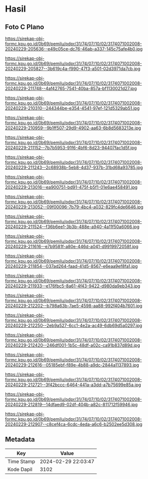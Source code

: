 # Hasil

## Foto C Plano

https://sirekap-obj-formc.kpu.go.id/0b69/pemilu/pdpr/31/74/07/10/02/3174071002008-20240229-205636--e49c05ce-dc76-46ab-a337-145c75afe4b0.jpg

https://sirekap-obj-formc.kpu.go.id/0b69/pemilu/pdpr/31/74/07/10/02/3174071002008-20240229-205827--3b619c4a-f990-47f3-a501-02d3971da7cb.jpg

https://sirekap-obj-formc.kpu.go.id/0b69/pemilu/pdpr/31/74/07/10/02/3174071002008-20240229-211748--4af42765-7541-40ba-857a-bf1130021d27.jpg

https://sirekap-obj-formc.kpu.go.id/0b69/pemilu/pdpr/31/74/07/10/02/3174071002008-20240229-210310--244344be-e354-4541-97ef-121d5329ab51.jpg

https://sirekap-obj-formc.kpu.go.id/0b69/pemilu/pdpr/31/74/07/10/02/3174071002008-20240229-210959--9b1ff507-29d9-4902-aa63-6b8d5683213e.jpg

https://sirekap-obj-formc.kpu.go.id/0b69/pemilu/pdpr/31/74/07/10/02/3174071002008-20240229-211152--7b7b5953-91f6-4bf6-8d23-94407fac1d5f.jpg

https://sirekap-obj-formc.kpu.go.id/0b69/pemilu/pdpr/31/74/07/10/02/3174071002008-20240229-211243--2c68938b-5eb8-4d37-937b-31bd68a93785.jpg

https://sirekap-obj-formc.kpu.go.id/0b69/pemilu/pdpr/31/74/07/10/02/3174071002008-20240229-213016--ea900751-bd91-475f-b5f1-01e6ae458491.jpg

https://sirekap-obj-formc.kpu.go.id/0b69/pemilu/pdpr/31/74/07/10/02/3174071002008-20240229-213052--09f00096-7b79-4bc4-a032-829fc4de6646.jpg

https://sirekap-obj-formc.kpu.go.id/0b69/pemilu/pdpr/31/74/07/10/02/3174071002008-20240229-211524--f36b6ee1-3b3b-488e-a940-4a11f50a6066.jpg

https://sirekap-obj-formc.kpu.go.id/0b69/pemilu/pdpr/31/74/07/10/02/3174071002008-20240229-211616--e7b9581f-a80e-446d-a041-d9919972058f.jpg

https://sirekap-obj-formc.kpu.go.id/0b69/pemilu/pdpr/31/74/07/10/02/3174071002008-20240229-211854--037ad264-faad-41d5-8567-e6eaa9ef8fa1.jpg

https://sirekap-obj-formc.kpu.go.id/0b69/pemilu/pdpr/31/74/07/10/02/3174071002008-20240229-211933--e176fbc5-8a61-4f43-9422-d980da9eb343.jpg

https://sirekap-obj-formc.kpu.go.id/0b69/pemilu/pdpr/31/74/07/10/02/3174071002008-20240229-212202--b798a63b-7ae5-4598-aa88-992f404b7601.jpg

https://sirekap-obj-formc.kpu.go.id/0b69/pemilu/pdpr/31/74/07/10/02/3174071002008-20240229-212250--2eb9a527-6cc1-4e2a-ac49-6db69d5a0297.jpg

https://sirekap-obj-formc.kpu.go.id/0b69/pemilu/pdpr/31/74/07/10/02/3174071002008-20240229-212420--246df001-1b5c-48df-a02c-ca91b837d89d.jpg

https://sirekap-obj-formc.kpu.go.id/0b69/pemilu/pdpr/31/74/07/10/02/3174071002008-20240229-212616--05185ebf-f89e-4b88-a9dc-2844a1137893.jpg

https://sirekap-obj-formc.kpu.go.id/0b69/pemilu/pdpr/31/74/07/10/02/3174071002008-20240229-212721--3f42bccc-6464-441a-a3dd-a7b75699e85a.jpg

https://sirekap-obj-formc.kpu.go.id/0b69/pemilu/pdpr/31/74/07/10/02/3174071002008-20240229-212819--14dfaed9-02df-404b-a82c-811712f59946.jpg

https://sirekap-obj-formc.kpu.go.id/0b69/pemilu/pdpr/31/74/07/10/02/3174071002008-20240229-212907--c8cef4ca-6cdc-4eda-a6c6-b2502ee5d308.jpg


## Metadata

| Key        | Value               |
| ---------- | ------------------- |
| Time Stamp | 2024-02-29 22:03:47 |
| Kode Dapil | 3102                |



